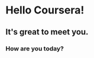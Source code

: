 <!DOCTYPE html>
<html>
<head>
	<title>Hello Coursera</title>
</head>
<body>
<h1>Hello Coursera!</h1>
<h2>It's great to meet you.</h2>
<h3>How are you today?</h3>
</body>
</html>

